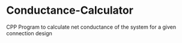 # Conductance-Calculator
CPP Program to calculate net conductance of the system for a given connection design
